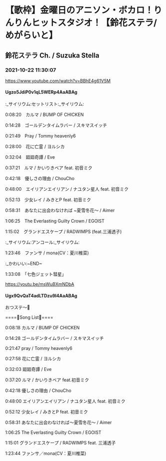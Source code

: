 # 【歌枠】金曜日のアニソン・ボカロ！りんりんヒットスタジオ！【鈴花ステラ/めがらいと】

## 鈴花ステラ Ch. / Suzuka Stella

### 2021-10-22 11:30:07

https://www.youtube.com/watch?v=BBhE4g61V5M

#### Ugzo5JdiP0v1qL5WERp4AaABAg

:_サイリウム:セットリスト:_サイリウム:

0:08:20　カルマ / BUMP OF CHICKEN

0:14:28　ゴールデンタイムラバー / スキマスイッチ

0:21:49　Pray / Tommy heavenly6 

0:28:00　花に亡霊 / ヨルシカ

0:32:04　廻廻奇譚 / Eve

0:37:21　ルマ  / かいりきベア feat. 初音ミク

0:42:18　優しさの理由 / ChouCho

0:48:00　エイリアンエイリアン / ナユタン星人 feat. 初音ミク

0:52:13　少女レイ / みきとP feat. 初音ミク

0:58:31　あなたに出会わなければ ~夏雪冬花～ / Aimer

1:06:25　The Everlasting Guilty Crown / EGOIST

1:15:02　グランドエスケープ / RADWIMPS (feat.三浦透子)



:_サイリウム:アンコール:_サイリウム:

1:23:46　ファンサ / mona(CV：夏川椎菜)



:_かわいい:~END~

1:33:08　「七色ジェット彗星」

https://youtu.be/msWuBXmNDbA



#### Ugx9QvQaT4adLTDzu9l4AaABAg

​おつステ～🔔

====🔔Song List🔔====

0:08:18 カルマ / BUMP OF CHICKEN

0:14:28 ゴールデンタイムラバー / スキマスイッチ

0:21:47 pray / Tommy heavenly6

0:27:58 花に亡霊 / ヨルシカ

0:32:03 廻廻奇譚 / Eve

0:37:20 ルマ / かいりきベア feat.初音ミク

0:42:18 優しさの理由 / ChouCho

0:48:00 エイリアンエイリアン / ナユタン星人 feat. 初音ミク

0:52:12 少女レイ / みきとP feat. 初音ミク

0:58:31 あなたに出会わなければ～夏雪冬花～ / Aimer

1:06:25 The Everlasting Guilty Crown / EGOIST

1:15:01 グランドエスケープ / RADWIMPS feat. 三浦透子

1:23:44 ファンサ／mona(CV：夏川椎菜)

